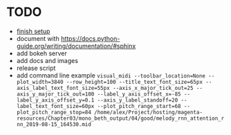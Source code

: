 # TODO

- [finish setup](https://pythonhosted.org/an_example_pypi_project/setuptools.html)
- document with https://docs.python-guide.org/writing/documentation/#sphinx
- add bokeh server
- add docs and images
- release script
- add command line example `visual_midi --toolbar_location=None --plot_width=3840 --row_height=100 --title_text_font_size=65px --axis_label_text_font_size=55px --axis_x_major_tick_out=25 --axis_y_major_tick_out=100 --label_y_axis_offset_x=-85 --label_y_axis_offset_y=0.1 --axis_y_label_standoff=20 --label_text_font_size=60px --plot_pitch_range_start=68 --plot_pitch_range_stop=84 /home/alex/Project/hosting/magenta-resources/Chapter03/mono_beth_output/04/good/melody_rnn_attention_rnn_2019-08-15_164530.mid`

